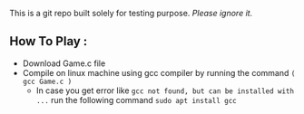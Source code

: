 This is a git repo built solely for testing purpose.
*Please ignore it.*

## How To Play : 
* Download Game.c file 
* Compile on linux machine using gcc compiler by running the command
``` ( gcc Game.c ) ```
  * In case you get error like ```gcc not found, but can be installed with ...``` run the following command
  ```sudo apt install gcc```

